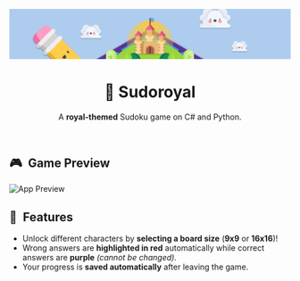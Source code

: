 <!-- Banner -->
![Banner](assets/banner.png)

<!-- Header -->
<div align="center">
  <h1><b>👑 Sudoroyal</b></h1>
  <p>A <b>royal-themed</b> Sudoku game on C# and Python.</p>
</div>
<br />

<!-- App Preview -->
## 🎮&ensp;Game Preview
![App Preview](assets/app_preview.gif)

<!-- Features -->
## 👾&ensp;Features
- Unlock different characters by **selecting a board size** (**9x9** or **16x16**)!
- Wrong answers are **highlighted in red** automatically while correct answers are **purple** *(cannot be changed).*
- Your progress is **saved automatically** after leaving the game.
